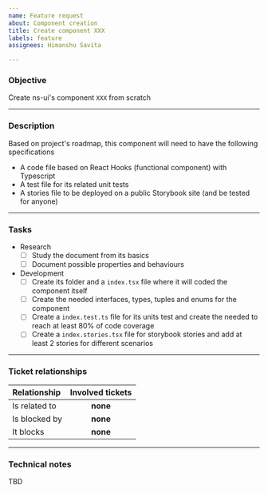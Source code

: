 ```yaml
---
name: Feature request
about: Component creation
title: Create component XXX
labels: feature
assignees: Himanshu Savita

---
```


### Objective
Create ns-ui's component `XXX` from scratch

---

### Description
Based on project's roadmap, this component will need to have the following specifications
- A code file based on React Hooks (functional component) with Typescript
- A test file for its related unit tests
- A stories file to be deployed on a public Storybook site (and be tested for anyone)

---

### Tasks
- Research
  - [ ] Study the document from its basics
  - [ ] Document possible properties and behaviours
- Development
  - [ ] Create its folder and a `index.tsx` file where it will coded the component itself
  - [ ] Create the needed interfaces, types, tuples and enums for the component
  - [ ] Create a `index.test.ts` file for its units test and create the needed to reach at least 80% of code coverage
  - [ ] Create a `index.stories.tsx` file for storybook stories and add at least 2 stories for different scenarios

---

### Ticket relationships 
| Relationship | Involved tickets |
| :--- | :---: |
| Is related to | **none**
| Is blocked by | **none**
| It blocks |  **none**

---

### Technical notes
TBD
